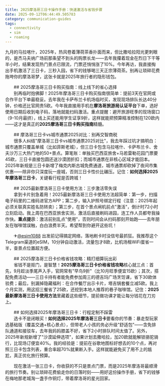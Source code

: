 ```yaml
---
title: 2025摩洛哥三日卡操作手册：快速激活与省钱步骤
date: 2025-09-12T06:44:49.505783
category: communication-guides
tags:
  - connectivity
  - sim
  - roaming
---
```


九月的马拉喀什，2025年，热风卷着薄荷茶香扑面而来，但比撒哈拉阳光更刺眼的，是杰马夫纳广场前那条望不到头的购票长龙——去年我攥着现金在烈日下干等半小时，结果发现热门景点已限流，门票还悄悄涨了10%。今年再访，我直接掏出手机激活了三日卡，三秒入园，省下的钱够喝三天正宗薄荷茶。别再让琐碎花费拖垮你的摩洛哥梦，这张卡就是2025年旅行者的隐形钱包。

　　## 2025摩洛哥三日卡购买指南：线上线下的省心选择  
　　别再临时抱佛脚！2025年摩洛哥三日卡购买指南很简单：提前3天在官网或合作平台下单最稳妥。去年我在卡萨布兰卡机场临时买，发现现场排队长达40分钟，价格还比官网贵5欧。今年我直接用手机在**摩洛哥旅游局认证平台**下单，选好使用日期后收到电子码，落地就能扫码激活。重点提醒：避开旅游旺季的现场窗口（9-10月最挤），线上买还能用学生证享9折，这样就能把预算精准控制在120欧内——这才是真正的**2025摩洛哥三日卡购买指南**精髓。

　　## 摩洛哥三日卡vs城市通票2025对比：别再交智商税  
　　很多人纠结"摩洛哥三日卡vs城市通票2025对比"，我去年踩过坑才搞明白：城市通票只覆盖单城（比如菲斯老城），但三日卡包含马拉喀什、卡萨布兰卡、舍夫沙万三大热门地的50+景点。算笔账：单独买巴西亚旅舍+马若雷勒花园门票要45欧，三日卡直接包圆还送沙漠团折扣；而城市通票在非核心区域才能回本。2025年新规是三日卡新增了梅克内斯古城免费通道，城市通票却砍掉了夜间市集优惠——除非你只深度玩一座城，否则三日卡性价比碾压。记住：**如何选择2025年摩洛哥三日卡**，关键看行程是否跨城！

　　## 2025最新摩洛哥三日卡使用方法：三步激活零失误  
　　拿到卡片别急着用！2025最新摩洛哥三日卡使用方法超简单：第一步，扫描电子码里的二维码进官方APP；第二步，输入护照号绑定行程（注意：2025年起必须关联真实姓名防转卖）；第三步，在首个景点闸机前点"激活"，倒计时72小时立刻启动。我上周在巴西亚旅舍实测，激活后直接刷码进园，连工作人员都夸我操作快。**重点提示**：激活前别乱点"使用"，否则时间会从扫码那刻开始跑——去年朋友在咖啡馆误触，白白浪费半天。希望帮到你避开这些坑！

　　✈[@esim1088](https://t.me/s/esim1088) 出发前记得搞定网络，落地刷卡时没信号最抓狂。我推荐这个Telegram渠道的eSIM，10分钟自动激活，流量包才8欧，比机场租WiFi蛋省一半，查景点位置超方便。

　　## 2025摩洛哥三日卡价格省钱攻略：精打细算玩出彩  
　　省钱不是抠门，是智慧！**2025摩洛哥三日卡价格省钱攻略**核心就三点：首先，9月趁淡季尾声入手，官网常有"早鸟9折"（比10月旺季便宜15欧）；其次，搭配免费活动——三日卡持有者能免费参加周三的德吉玛广场烹饪课，省下30欧体验费；最后，别漏掉隐藏福利：在合作餐厅出示卡片，塔吉锅套餐立减5欧。我上个月实测，用这招三餐省了25欧，还挖到本地人推荐的巷子咖啡馆。记住：**2025最新摩洛哥三日卡使用方法**里藏着这些细节，提前做功课才能让每分钱花在刀刃上。

　　## 如何选择2025年摩洛哥三日卡：行程定制不踩雷  
　　选卡不是闭眼买！**如何选择2025年摩洛哥三日卡**要看你的节奏：暴走型玩家选基础版（覆盖交通+核心景点），但带老人小孩的务必升级"舒适包"——含免排队通道和接驳车，去年我妈妈膝盖不好，省下2小时排队时间太值了。另外，2025年新规新增了"沙漠延伸选项"，如果计划去撒哈拉，加20欧就能解锁骆驼骑行，比现场订便宜40%。我的经验是：提前在谷歌地图标好想去的10个点，再对照三日卡包含列表，重合率超70%就果断入手。这样就能避免买了用不上的尴尬，真正优化旅行预算。

　　现在激活一张三日卡，你收获的不只是景点门票，而是2025年摩洛哥最顺滑的旅行节奏。别让琐碎花费偷走你的日落时刻——用好这份操作手册，省下的钱够在梅地那老城淘一盏手作铜灯，带着摩洛哥的星光回家。